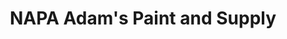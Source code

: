 ---
title: "NAPA Adam's Paint and Supply"
url: /claymont/napa-adams-paint-and-supply/
shop: Autoteile
---
